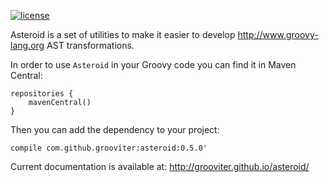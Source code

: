 [![license](https://img.shields.io/github/license/grooviter/asteroid.svg)](https://www.apache.org/licenses/LICENSE-2.0) 

Asteroid is a set of utilities to make it easier to develop http://www.groovy-lang.org AST transformations.

In order to use `Asteroid` in your Groovy code you can find it in Maven Central:

    repositories {
        mavenCentral()
    }

Then you can add the dependency to your project:

    compile com.github.grooviter:asteroid:0.5.0'

Current documentation is available at: http://grooviter.github.io/asteroid/
